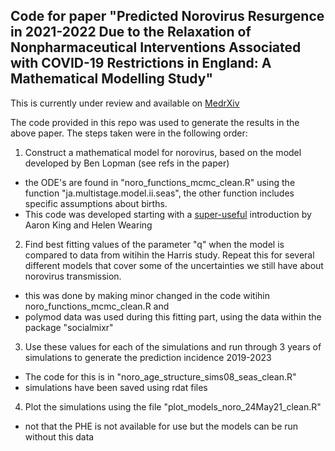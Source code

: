## Code for paper "Predicted Norovirus Resurgence in 2021-2022 Due to the Relaxation of Nonpharmaceutical Interventions Associated with COVID-19 Restrictions in England: A Mathematical Modelling Study"

This is currently under review and available on [MedrXiv](https://www.medrxiv.org/content/10.1101/2021.07.09.21260277v1)

The code provided in this repo was used to generate the results in the above paper. The steps taken were in the following order:

1. Construct a mathematical model for norovirus, based on the model developed by Ben Lopman (see refs in the paper)
- the ODE's are found in "noro_functions_mcmc_clean.R" using the function "ja.multistage.model.ii.seas", the other function includes specific assumptions about births.
- This code was developed starting with a [super-useful](https://ms.mcmaster.ca/~bolker/eeid/2011_eco/waifw.pdf)  introduction by Aaron King and Helen Wearing 
2. Find best fitting values of the parameter "q" when the model is compared to data from witihin the Harris study. Repeat this for several different models that cover some of the uncertainties we still have about norovirus transmission.
- this was done by making minor changed in the code witihin noro_functions_mcmc_clean.R and 
- polymod data was used during this fitting part, using the data within the package "socialmixr"
3. Use these values for each of the simulations and run through 3 years of simulations to generate the prediction incidence 2019-2023
- The code for this is in "noro_age_structure_sims08_seas_clean.R"
- simulations have been saved using rdat files
4. Plot the simulations using the file "plot_models_noro_24May21_clean.R"
- not that the PHE is not available for use but the models can be run without this data